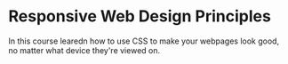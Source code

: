 # Responsive Web Design Principles

In this course learedn how to use CSS to make your webpages look good, no matter what device they're viewed on.
